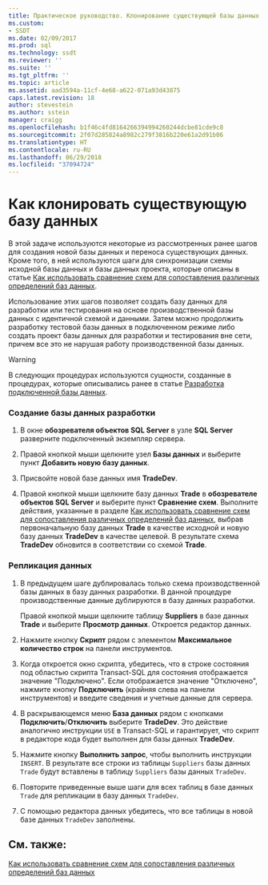 ```yaml
---
title: Практическое руководство. Клонирование существующей базы данных | Документация Майкрософт
ms.custom:
- SSDT
ms.date: 02/09/2017
ms.prod: sql
ms.technology: ssdt
ms.reviewer: ''
ms.suite: ''
ms.tgt_pltfrm: ''
ms.topic: article
ms.assetid: aad3594a-11cf-4e68-a622-071a93d43875
caps.latest.revision: 18
author: stevestein
ms.author: sstein
manager: craigg
ms.openlocfilehash: b1f46c4fd8164266394994260244dcbe81cde9c8
ms.sourcegitcommit: 2f07d285824a8982c279f3816b220e61a2d91b06
ms.translationtype: HT
ms.contentlocale: ru-RU
ms.lasthandoff: 06/29/2018
ms.locfileid: "37094724"
---
```

# <a name="how-to-clone-an-existing-database"></a>Как клонировать существующую базу данных
В этой задаче используются некоторые из рассмотренных ранее шагов для создания новой базы данных и переноса существующих данных. Кроме того, в ней используются шаги для синхронизации схемы исходной базы данных и базы данных проекта, которые описаны в статье [Как использовать сравнение схем для сопоставления различных определений баз данных](../ssdt/how-to-use-schema-compare-to-compare-different-database-definitions.md).  
  
Использование этих шагов позволяет создать базу данных для разработки или тестирования на основе производственной базы данных с идентичной схемой и данными. Затем можно продолжить разработку тестовой базы данных в подключенном режиме либо создать проект базы данных для разработки и тестирования вне сети, причем все это не нарушая работу производственной базы данных.  
  
> [!WARNING]  
> В следующих процедурах используются сущности, созданные в процедурах, которые описывались ранее в статье [Разработка подключенной базы данных](../ssdt/connected-database-development.md).  
  
### <a name="to-create-a-development-database"></a>Создание базы данных разработки  
  
1.  В окне **обозревателя объектов SQL Server** в узле **SQL Server** разверните подключенный экземпляр сервера.  
  
2.  Правой кнопкой мыши щелкните узел **Базы данных** и выберите пункт **Добавить новую базу данных**.  
  
3.  Присвойте новой базе данных имя **TradeDev**.  
  
4.  Правой кнопкой мыши щелкните базу данных **Trade** в **обозревателе объектов SQL Server** и выберите пункт **Сравнение схем**. Выполните действия, указанные в разделе [Как использовать сравнение схем для сопоставления различных определений баз данных](../ssdt/how-to-use-schema-compare-to-compare-different-database-definitions.md), выбрав первоначальную базу данных **Trade** в качестве исходной и новую базу данных **TradeDev** в качестве целевой. В результате схема **TradeDev** обновится в соответствии со схемой **Trade**.  
  
### <a name="to-replicate-data"></a>Репликация данных  
  
1.  В предыдущем шаге дублировалась только схема производственной базы данных в базу данных разработки. В данной процедуре производственные данные дублируются в базу данных разработки.  
  
    Правой кнопкой мыши щелкните таблицу **Suppliers** в базе данных **Trade** и выберите **Просмотр данных**. Откроется редактор данных.  
  
2.  Нажмите кнопку **Скрипт** рядом с элементом **Максимальное количество строк** на панели инструментов.  
  
3.  Когда откроется окно скрипта, убедитесь, что в строке состояния под областью скрипта Transact\-SQL для состояния отображается значение "Подключено". Если отображается значение "Отключено", нажмите кнопку **Подключить** (крайняя слева на панели инструментов) и введите сведения и учетные данные для сервера.  
  
4.  В раскрывающемся меню **База данных** рядом с кнопками **Подключить**/**Отключить** выберите **TradeDev**. Это действие аналогично инструкции `USE` в Transact\-SQL и гарантирует, что скрипт в редакторе кода будет выполнен для базы данных **TradeDev**.  
  
5.  Нажмите кнопку **Выполнить запрос**, чтобы выполнить инструкции `INSERT`. В результате все строки из таблицы `Suppliers` базы данных `Trade` будут вставлены в таблицу `Suppliers` базы данных `TradeDev`.  
  
6.  Повторите приведенные выше шаги для всех таблиц в базе данных `Trade` для репликации в базу данных `TradeDev`.  
  
7.  С помощью редактора данных убедитесь, что все таблицы в новой базе данных `TradeDev` заполнены.  
  
## <a name="see-also"></a>См. также:  
[Как использовать сравнение схем для сопоставления различных определений баз данных](../ssdt/how-to-use-schema-compare-to-compare-different-database-definitions.md)  
  
